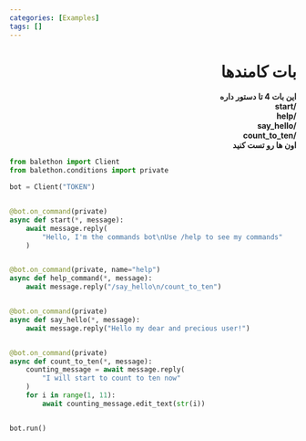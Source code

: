 ```yaml
---
categories: [Examples]
tags: []
---
```


<h1 align="right" dir="rtl">بات کامندها</h1>

<p align="right" dir="rtl"><strong>این بات 4 تا دستور داره<br/>
/start<br/>
/help<br/>
/say_hello<br/>
/count_to_ten<br/>
اون ها رو تست کنید</strong></p>

```python
from balethon import Client
from balethon.conditions import private

bot = Client("TOKEN")


@bot.on_command(private)
async def start(*, message):
    await message.reply(
        "Hello, I'm the commands bot\nUse /help to see my commands"
    )


@bot.on_command(private, name="help")
async def help_command(*, message):
    await message.reply("/say_hello\n/count_to_ten")


@bot.on_command(private)
async def say_hello(*, message):
    await message.reply("Hello my dear and precious user!")


@bot.on_command(private)
async def count_to_ten(*, message):
    counting_message = await message.reply(
        "I will start to count to ten now"
    )
    for i in range(1, 11):
        await counting_message.edit_text(str(i))


bot.run()
```
